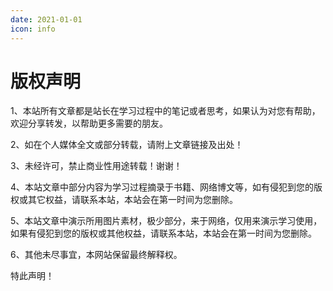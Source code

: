```yaml
---
date: 2021-01-01
icon: info
---
```


# 版权声明
1、本站所有文章都是站长在学习过程中的笔记或者思考，如果认为对您有帮助，欢迎分享转发，以帮助更多需要的朋友。  

2、如在个人媒体全文或部分转载，请附上文章链接及出处！  

3、未经许可，禁止商业性用途转载！谢谢！  

4、本站文章中部分内容为学习过程摘录于书籍、网络博文等，如有侵犯到您的版权或其它权益，请联系本站，本站会在第一时间为您删除。

5、本站文章中演示所用图片素材，极少部分，来于网络，仅用来演示学习使用，如果有侵犯到您的版权或其他权益，请联系本站，本站会在第一时间为您删除。

6、其他未尽事宜，本网站保留最终解释权。

特此声明！